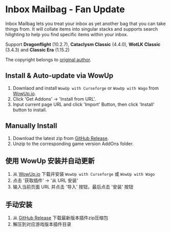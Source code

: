 # Inbox Mailbag - Fan Update
Inbox Mailbag lets you treat your inbox as yet another bag that you can take things from. It will collate items into singular stacks and supports search hilighting to help you find specific items within your inbox.

Support **Dragonflight** (10.2.7), **Cataclysm Classic** (4.4.0), **WotLK Classic** (3.4.3) and **Classic Era** (1.15.2) 

The copyright belongs to [original author](https://www.curseforge.com/wow/addons/inbox-mailbag).

## Install & Auto-update via WowUp

1. Downlaod and install `WowUp with Curseforge` or `WowUp with Wago` from [WowUp.io](https://wowup.io/).
2. Click 'Get Addons' -> 'Install from URL'.
3. Input current page URL and click 'Import' Button, then click 'Install' button to install.

## Manually Install

1. Download the latest zip from [GitHub Release](https://github.com/Witnesscm/InboxMailBag/releases).
2. Unzip to the corresponding game version AddOns folder.

## 使用 WowUp 安装并自动更新

1. 从 [WowUp.io](https://wowup.io/) 下载并安装 `WowUp with Curseforge` 或 `WowUp with Wago`
2. 点击 '获取插件' -> '从 URL 安装'
2. 输入当前页面 URL 并点击 '导入' 按钮，最后点击 '安装' 按钮

## 手动安装

1. 从 [GitHub Release](https://github.com/Witnesscm/InboxMailBag/releases) 下载最新版本插件zip压缩包
2. 解压到对应游戏版本插件目录
